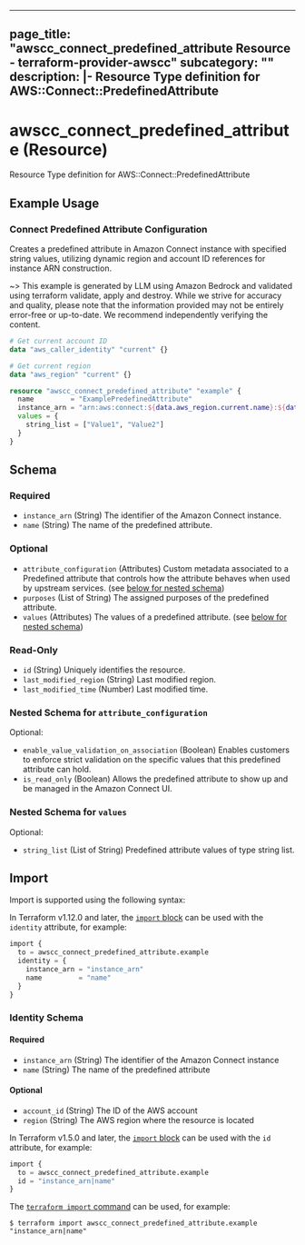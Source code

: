 
---
page_title: "awscc_connect_predefined_attribute Resource - terraform-provider-awscc"
subcategory: ""
description: |-
  Resource Type definition for AWS::Connect::PredefinedAttribute
---

# awscc_connect_predefined_attribute (Resource)

Resource Type definition for AWS::Connect::PredefinedAttribute

## Example Usage

### Connect Predefined Attribute Configuration

Creates a predefined attribute in Amazon Connect instance with specified string values, utilizing dynamic region and account ID references for instance ARN construction.

~> This example is generated by LLM using Amazon Bedrock and validated using terraform validate, apply and destroy. While we strive for accuracy and quality, please note that the information provided may not be entirely error-free or up-to-date. We recommend independently verifying the content.

```terraform
# Get current account ID
data "aws_caller_identity" "current" {}

# Get current region
data "aws_region" "current" {}

resource "awscc_connect_predefined_attribute" "example" {
  name         = "ExamplePredefinedAttribute"
  instance_arn = "arn:aws:connect:${data.aws_region.current.name}:${data.aws_caller_identity.current.account_id}:instance/example-instance-id"
  values = {
    string_list = ["Value1", "Value2"]
  }
}
```

<!-- schema generated by tfplugindocs -->
## Schema

### Required

- `instance_arn` (String) The identifier of the Amazon Connect instance.
- `name` (String) The name of the predefined attribute.

### Optional

- `attribute_configuration` (Attributes) Custom metadata associated to a Predefined attribute that controls how the attribute behaves when used by upstream services. (see [below for nested schema](#nestedatt--attribute_configuration))
- `purposes` (List of String) The assigned purposes of the predefined attribute.
- `values` (Attributes) The values of a predefined attribute. (see [below for nested schema](#nestedatt--values))

### Read-Only

- `id` (String) Uniquely identifies the resource.
- `last_modified_region` (String) Last modified region.
- `last_modified_time` (Number) Last modified time.

<a id="nestedatt--attribute_configuration"></a>
### Nested Schema for `attribute_configuration`

Optional:

- `enable_value_validation_on_association` (Boolean) Enables customers to enforce strict validation on the specific values that this predefined attribute can hold.
- `is_read_only` (Boolean) Allows the predefined attribute to show up and be managed in the Amazon Connect UI.


<a id="nestedatt--values"></a>
### Nested Schema for `values`

Optional:

- `string_list` (List of String) Predefined attribute values of type string list.

## Import

Import is supported using the following syntax:

In Terraform v1.12.0 and later, the [`import` block](https://developer.hashicorp.com/terraform/language/import) can be used with the `identity` attribute, for example:

```terraform
import {
  to = awscc_connect_predefined_attribute.example
  identity = {
    instance_arn = "instance_arn"
    name         = "name"
  }
}
```

<!-- schema generated by tfplugindocs -->
### Identity Schema

#### Required

- `instance_arn` (String) The identifier of the Amazon Connect instance
- `name` (String) The name of the predefined attribute

#### Optional

- `account_id` (String) The ID of the AWS account
- `region` (String) The AWS region where the resource is located

In Terraform v1.5.0 and later, the [`import` block](https://developer.hashicorp.com/terraform/language/import) can be used with the `id` attribute, for example:

```terraform
import {
  to = awscc_connect_predefined_attribute.example
  id = "instance_arn|name"
}
```

The [`terraform import` command](https://developer.hashicorp.com/terraform/cli/commands/import) can be used, for example:

```shell
$ terraform import awscc_connect_predefined_attribute.example "instance_arn|name"
```
